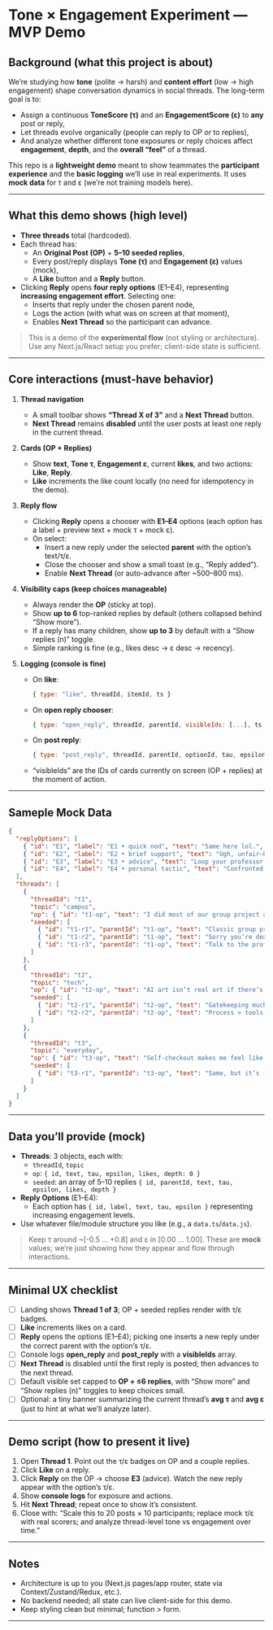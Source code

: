 # Tone × Engagement Experiment — MVP Demo

## Background (what this project is about)
We’re studying how **tone** (polite → harsh) and **content effort** (low → high engagement) shape conversation dynamics in social threads. The long-term goal is to:
- Assign a continuous **ToneScore (τ)** and an **EngagementScore (ε)** to **any** post or reply,
- Let threads evolve organically (people can reply to OP *or* to replies),
- And analyze whether different tone exposures or reply choices affect **engagement**, **depth**, and the **overall “feel”** of a thread.

This repo is a **lightweight demo** meant to show teammates the **participant experience** and the **basic logging** we’ll use in real experiments. It uses **mock data** for τ and ε (we’re not training models here).

---

## What this demo shows (high level)
- **Three threads** total (hardcoded).
- Each thread has:
  - An **Original Post (OP)** + **5–10 seeded replies**,
  - Every post/reply displays **Tone (τ)** and **Engagement (ε)** values (mock),
  - A **Like** button and a **Reply** button.
- Clicking **Reply** opens **four reply options** (E1–E4), representing **increasing engagement effort**. Selecting one:
  - Inserts that reply under the chosen parent node,
  - Logs the action (with what was on screen at that moment),
  - Enables **Next Thread** so the participant can advance.

> This is a demo of the **experimental flow** (not styling or architecture). Use any Next.js/React setup you prefer; client-side state is sufficient.

---

## Core interactions (must-have behavior)
1. **Thread navigation**
   - A small toolbar shows **“Thread X of 3”** and a **Next Thread** button.
   - **Next Thread** remains **disabled** until the user posts at least one reply in the current thread.

2. **Cards (OP + Replies)**
   - Show **text**, **Tone τ**, **Engagement ε**, current **likes**, and two actions: **Like**, **Reply**.
   - **Like** increments the like count locally (no need for idempotency in the demo).

3. **Reply flow**
   - Clicking **Reply** opens a chooser with **E1–E4** options (each option has a label + preview text + mock τ + mock ε).
   - On select:
     - Insert a new reply under the selected **parent** with the option’s text/τ/ε.
     - Close the chooser and show a small toast (e.g., “Reply added”).
     - Enable **Next Thread** (or auto-advance after ~500–800 ms).

4. **Visibility caps (keep choices manageable)**
   - Always render the **OP** (sticky at top).
   - Show **up to 6** top-ranked replies by default (others collapsed behind “Show more”).
   - If a reply has many children, show **up to 3** by default with a “Show replies (n)” toggle.
   - Simple ranking is fine (e.g., likes desc → ε desc → recency).

5. **Logging (console is fine)**
   - On **like**:
     ```js
     { type: "like", threadId, itemId, ts }
     ```
   - On **open reply chooser**:
     ```js
     { type: "open_reply", threadId, parentId, visibleIds: [...], ts }
     ```
   - On **post reply**:
     ```js
     { type: "post_reply", threadId, parentId, optionId, tau, epsilon, visibleIds: [...], ts }
     ```
   - “visibleIds” are the IDs of cards currently on screen (OP + replies) at the moment of action.

---

## Sameple Mock Data
```json
{
  "replyOptions": [
    { "id": "E1", "label": "E1 • quick nod", "text": "Same here lol.", "tau": -0.05, "epsilon": 0.20 },
    { "id": "E2", "label": "E2 • brief support", "text": "Ugh, unfair—happens a lot.", "tau": 0.00, "epsilon": 0.40 },
    { "id": "E3", "label": "E3 • advice", "text": "Loop your professor in early.", "tau": -0.10, "epsilon": 0.60 },
    { "id": "E4", "label": "E4 • personal tactic", "text": "Confronted my team; it helped.", "tau": 0.10, "epsilon": 0.80 }
  ],
  "threads": [
    {
      "threadId": "t1",
      "topic": "campus",
      "op": { "id": "t1-op", "text": "I did most of our group project and I'm exhausted.", "tau": 0.05, "epsilon": 0.50, "likes": 2, "depth": 0 },
      "seeded": [
        { "id": "t1-r1", "parentId": "t1-op", "text": "Classic group project pain.", "tau": 0.30, "epsilon": 0.45, "likes": 1, "depth": 1 },
        { "id": "t1-r2", "parentId": "t1-op", "text": "Sorry you’re dealing with that.", "tau": -0.20, "epsilon": 0.55, "likes": 3, "depth": 1 },
        { "id": "t1-r3", "parentId": "t1-op", "text": "Talk to the prof sooner next time.", "tau": -0.10, "epsilon": 0.60, "likes": 0, "depth": 1 }
      ]
    },
    {
      "threadId": "t2",
      "topic": "tech",
      "op": { "id": "t2-op", "text": "AI art isn’t real art if there’s no human skill involved.", "tau": 0.40, "epsilon": 0.50, "likes": 5, "depth": 0 },
      "seeded": [
        { "id": "t2-r1", "parentId": "t2-op", "text": "Gatekeeping much?", "tau": 0.50, "epsilon": 0.40, "likes": 1, "depth": 1 },
        { "id": "t2-r2", "parentId": "t2-op", "text": "Process > tools, imo.", "tau": -0.10, "epsilon": 0.55, "likes": 2, "depth": 1 }
      ]
    },
    {
      "threadId": "t3",
      "topic": "everyday",
      "op": { "id": "t3-op", "text": "Self-checkout makes me feel like unpaid staff.", "tau": 0.10, "epsilon": 0.50, "likes": 3, "depth": 0 },
      "seeded": [
        { "id": "t3-r1", "parentId": "t3-op", "text": "Same, but it’s faster.", "tau": -0.05, "epsilon": 0.45, "likes": 2, "depth": 1 }
      ]
    }
  ]
}
```

---

## Data you’ll provide (mock)
- **Threads**: 3 objects, each with:
  - `threadId`, `topic`
  - `op`: `{ id, text, tau, epsilon, likes, depth: 0 }`
  - `seeded`: an array of 5–10 replies `{ id, parentId, text, tau, epsilon, likes, depth }`
- **Reply Options** (E1–E4):
  - Each option has `{ id, label, text, tau, epsilon }` representing increasing engagement levels.
- Use whatever file/module structure you like (e.g., a `data.ts`/`data.js`).

> Keep τ around ~[-0.5 … +0.8] and ε in [0.00 … 1.00]. These are **mock** values; we’re just showing how they appear and flow through interactions.

---

## Minimal UX checklist
- [ ] Landing shows **Thread 1 of 3**; OP + seeded replies render with τ/ε badges.
- [ ] **Like** increments likes on a card.
- [ ] **Reply** opens the options (E1–E4); picking one inserts a new reply under the correct parent with the option’s τ/ε.
- [ ] Console logs **open_reply** and **post_reply** with a **visibleIds** array.
- [ ] **Next Thread** is disabled until the first reply is posted; then advances to the next thread.
- [ ] Default visible set capped to **OP + ≤6 replies**, with “Show more” and “Show replies (n)” toggles to keep choices small.
- [ ] Optional: a tiny banner summarizing the current thread’s **avg τ** and **avg ε** (just to hint at what we’ll analyze later).

---

## Demo script (how to present it live)
1. Open **Thread 1**. Point out the τ/ε badges on OP and a couple replies.
2. Click **Like** on a reply.
3. Click **Reply** on the OP → choose **E3** (advice). Watch the new reply appear with the option’s τ/ε.
4. Show **console logs** for exposure and actions.
5. Hit **Next Thread**; repeat once to show it’s consistent.
6. Close with: “Scale this to 20 posts × 10 participants; replace mock τ/ε with real scorers; and analyze thread-level tone vs engagement over time.”

---

## Notes
- Architecture is up to you (Next.js pages/app router, state via Context/Zustand/Redux, etc.).
- No backend needed; all state can live client-side for this demo.
- Keep styling clean but minimal; function > form.

---
